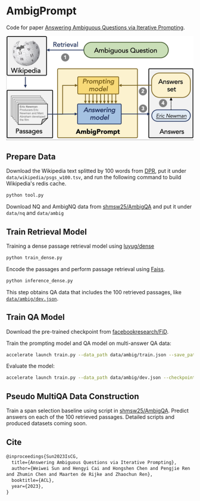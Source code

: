 # AmbigPrompt

Code for paper [Answering Ambiguous Questions via Iterative Prompting](https://aclanthology.org/2023.acl-long.424/).

![AmbigPrompt](assets/model.jpg)

## Prepare Data
Download the Wikipedia text splitted by 100 words from [DPR](https://dl.fbaipublicfiles.com/dpr/wikipedia_split/psgs_w100.tsv.gz), put it under `data/wikipedia/psgs_w100.tsv`, and run the following command to build Wikipedia's redis cache.
```bash
python tool.py
```

Download NQ and AmbigNQ data from [shmsw25/AmbigQA](https://github.com/shmsw25/AmbigQA) and put it under `data/nq` and `data/ambig`

## Train Retrieval Model

Training a dense passage retrieval model using [luyug/dense](https://github.com/luyug/Dense)
```bash
python train_dense.py
```

Encode the passages and perform passage retrieval using [Faiss](https://github.com/facebookresearch/faiss).
```bash
python inference_dense.py
```

This step obtains QA data that includes the 100 retrieved passages, like [`data/ambig/dev.json`](https://github.com/sunnweiwei/AmbigPrompt/blob/main/data/ambig/dev.json).

## Train QA Model
Download the pre-trained checkpoint from [facebookresearch/FiD](https://github.com/facebookresearch/FiD).

Train the prompting model and QA model on multi-answer QA data:
```bash
accelerate launch train.py --data_path data/ambig/train.json --save_path out/ambig/model --do_train true --do_eval false
```

Evaluate the model:
```bash
accelerate launch train.py --data_path data/ambig/dev.json --checkpoint out/ambig/model/9.py --do_train false --do_eval true
```

## Pseudo MultiQA Data Construction
Train a span selection baseline using script in [shmsw25/AmbigQA](https://github.com/shmsw25/AmbigQA/tree/main/codes).
Predict answers on each of the 100 retrieved passages.
Detailed scripts and produced datasets coming soon.


## Cite
```
@inproceedings{Sun2023IsCG,
  title={Answering Ambiguous Questions via Iterative Prompting},
  author={Weiwei Sun and Hengyi Cai and Hongshen Chen and Pengjie Ren and Zhumin Chen and Maarten de Rijke and Zhaochun Ren},
  booktitle={ACL},
  year={2023},
}
```


